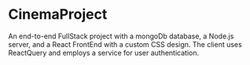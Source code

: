 # CinemaProject
An end-to-end FullStack project with a mongoDb database, a Node.js server, and a React FrontEnd with a custom  CSS design. The client uses ReactQuery and employs a service for user authentication.
